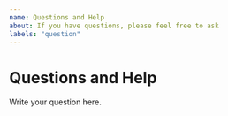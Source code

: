 ```yaml
---
name: Questions and Help
about: If you have questions, please feel free to ask
labels: "question"
---
```


# Questions and Help
Write your question here.
